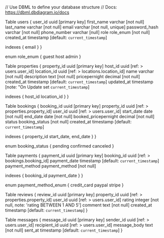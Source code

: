 // Use DBML to define your database structure
// Docs: https://dbml.dbdiagram.io/docs

Table users {
user_id uuid [primary key]
first_name varchar [not null]
last_name varchar [not null]
email varchar [not null, unique]
password_hash varchar [not null]
phone_number varchar [null]
role role_enum [not null]
created_at timestamp [default: `current_timestamp`]

indexes {
email
}
}

enum role_enum {
guest
host
admin
}

Table properties {
property_id uuid [primary key]
host_id uuid [ref: > users.user_id]
location_id uuid [ref: > locations.location_id]
name varchar [not null]
description text [not null]
pricepernight decimal [not null]
created_at timestamp [default: `current_timestamp`]
updated_at timestamp [note: "On Update set `current_timestamp`]

indexes {
host_id
location_id
}
}

Table bookings {
booking_id uuid [primary key]
property_id uuid [ref: > properties.property_id]
user_id uuid [ref: > users.user_id]
start_date date [not null]
end_date date [not null]
booked_pricepernight decimal [not null]
status booking_status [not null]
created_at timestamp [default: `current_timestamp`]

indexes {
property_id
start_date, end_date
}
}

enum booking_status {
pending
confirmed
canceled
}

Table payments {
payment_id uuid [primary key]
booking_id uuid [ref: > bookings.booking_id]
payment_date timestamp [default: `current_timestamp`]
payment_method payment_method [not null]

indexes {
booking_id
payment_date
}
}

enum payment_method_enum {
credit_card
paypal
stripe
}

Table reviews {
review_id uuid [primary key]
property_id uuid [ref: > properties.property_id]
user_id uuid [ref: > users.user_id]
rating integer [not null, note: 'rating BETWEEN 1 AND 5']
comment text [not null]
created_at timestamp [default: `current_timestamp`]
}

Table messages {
message_id uuid [primary key]
sender_id uuid [ref: > users.user_id]
recipient_id uuid [ref: > users.user_id]
message_body text [not null]
sent_at timestamp [default: `current_timestamp`]
}

